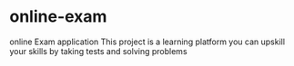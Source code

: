 # online-exam
online Exam application
This project is a learning platform 
you can upskill your skills by taking tests and solving problems 
